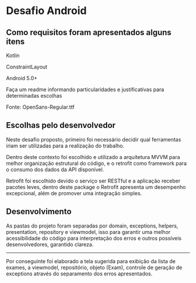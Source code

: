 # Desafio Android

Como requisitos foram apresentados alguns itens
-------

Kotlin

ConstraintLayout

Android 5.0+

Faça um readme informando particularidades e justificativas para determinadas escolhas

Fonte: OpenSans-Regular.ttf

Escolhas pelo desenvolvedor
-------

Neste desafio proposto, primeiro foi necessário decidir qual ferramentas iriam ser utilizadas para a realização do trabalho.

Dentro deste contexto foi escolhido e utilizado a arquitetura MVVM para melhor organização estrutural do código, e o retrofit como framework para o consumo dos dados da API disponível.

Retrofit foi escolhido devido o serviço ser RESTful e a aplicação receber pacotes leves, dentro deste package o Retrofit apresenta um desempenho excepcional,
além de promover uma integração simples.

Desenvolvimento
-----

As pastas do projeto foram separadas por domain, exceptions, helpers, presentation, repository e viewmodel, isso para garantir uma melhor acessibilidade do código para
interpretação dos erros e outros possíveis desenvolvedores, garantido clareza. 

-----

Por conseguinte foi elaborado a tela sugerida para exibição da lista de exames, a viewmodel, repositório, objeto (Exam), controle de geração de exceptions através
do separamento dos erros apresentados.


